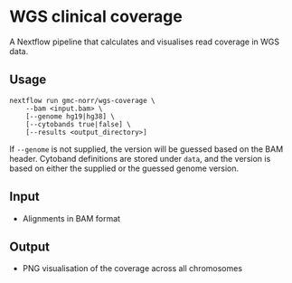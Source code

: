 # WGS clinical coverage

A Nextflow pipeline that calculates and visualises read coverage in WGS data.

## Usage

```
nextflow run gmc-norr/wgs-coverage \
    --bam <input.bam> \
    [--genome hg19|hg38] \
    [--cytobands true|false] \
    [--results <output_directory>]
```

If `--genome` is not supplied, the version will be guessed based on the BAM header. Cytoband definitions are stored under `data`, and the version is based on either the supplied or the guessed genome version.

## Input

- Alignments in BAM format

## Output

- PNG visualisation of the coverage across all chromosomes
